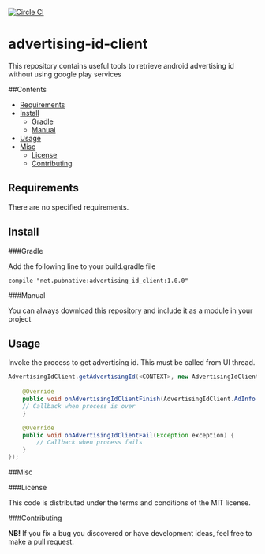 [![Circle CI](https://circleci.com/gh/pubnative/advertising-id-client/tree/master.svg?style=shield)](https://circleci.com/gh/pubnative/advertising-id-client/tree/master)

# advertising-id-client
This repository contains useful tools to retrieve android advertising id without using google play services


##Contents

* [Requirements](#requirements)
* [Install](#install)
  * [Gradle](#gradle)   
  * [Manual](#manual)
* [Usage](#usage)
* [Misc](#misc)
  * [License](#misc_license)
  * [Contributing](#misc_contributing)

<a name="requirements"></a>
## Requirements

There are no specified requirements.

<a name="install"></a>
## Install

<a name="gradle"></a>
###Gradle

Add the following line to your build.gradle file

`compile "net.pubnative:advertising_id_client:1.0.0"`

<a name="manual"></a>
###Manual

You can always download this repository and include it as a module in your project

<a name="usage"></a>
## Usage

Invoke the process to get advertising id. This must be called from UI thread.

```java
AdvertisingIdClient.getAdvertisingId(<CONTEXT>, new AdvertisingIdClient.Listener() {
                                    
    @Override
    public void onAdvertisingIdClientFinish(AdvertisingIdClient.AdInfo adInfo) {
    // Callback when process is over
    }

    @Override
    public void onAdvertisingIdClientFail(Exception exception) {
        // Callback when process fails
    }
});
```

<a name="misc"></a>
##Misc

<a name="misc_license"></a>
###License

This code is distributed under the terms and conditions of the MIT license.

<a name="misc_contributing"></a>
###Contributing

**NB!** If you fix a bug you discovered or have development ideas, feel free to make a pull request.